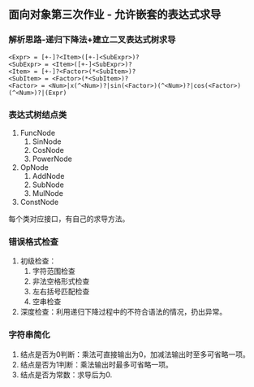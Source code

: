 ## 面向对象第三次作业 - 允许嵌套的表达式求导

### 解析思路-递归下降法+建立二叉表达式树求导

```
<Expr> = [+-]?<Item>([+-]<SubExpr>)?
<SubExpr> = <Item>([+-]<SubExpr>)?
<Item> = [+-]?<Factor>(*<SubItem>)?
<SubItem> = <Factor>(*<SubItem>)?
<Factor> = <Num>|x(^<Num>)?|sin(<Factor>)(^<Num>)?|cos(<Factor>)(^<Num>)?|(Expr)
```

### 表达式树结点类

1. FuncNode
   1. SinNode
   2. CosNode
   3. PowerNode
2. OpNode
   1. AddNode
   2. SubNode
   3. MulNode
3. ConstNode

每个类对应接口，有自己的求导方法。



### 错误格式检查

1. 初级检查：
   1. 字符范围检查
   2. 非法空格形式检查
   3. 左右括号匹配检查
   4. 空串检查
2. 深度检查：利用递归下降过程中的不符合语法的情况，扔出异常。



### 字符串简化

1. 结点是否为0判断：乘法可直接输出为0，加减法输出时至多可省略一项。
2. 结点是否为1判断：乘法输出时最多可省略一项。
3. 结点是否为常数：求导后为0.